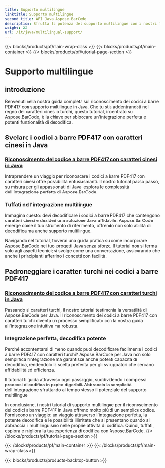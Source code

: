 ```yaml
---
title: Supporto multilingue
linktitle: Supporto multilingue
second_title: API Java Aspose.BarCode
description: Sfrutta la potenza del supporto multilingue con i nostri tutorial sul riconoscimento dei codici a barre PDF417. Immergiti nella codifica Java con Aspose.BarCode per un'integrazione perfetta.
weight: 22
url: /it/java/multilingual-support/
---
```


{{< blocks/products/pf/main-wrap-class >}}
{{< blocks/products/pf/main-container >}}
{{< blocks/products/pf/tutorial-page-section >}}

# Supporto multilingue


## introduzione
Benvenuti nella nostra guida completa sul riconoscimento dei codici a barre PDF417 con supporto multilingue in Java. Che tu stia addentrandoti nel regno dei caratteri cinesi o turchi, questo tutorial, incentrato su Aspose.BarCode, è la chiave per sbloccare un'integrazione perfetta e potenti funzionalità di decodifica.

## Svelare i codici a barre PDF417 con caratteri cinesi in Java
### [Riconoscimento del codice a barre PDF417 con caratteri cinesi in Java](./recognizing-pdf417-chinese-characters/)

Intraprendere un viaggio per riconoscere i codici a barre PDF417 con caratteri cinesi offre possibilità entusiasmanti. Il nostro tutorial passo passo, su misura per gli appassionati di Java, esplora le complessità dell'integrazione perfetta di Aspose.BarCode.

### Tuffati nell'integrazione multilingue
Immagina questo: devi decodificare i codici a barre PDF417 che contengono caratteri cinesi e desideri una soluzione Java affidabile. Aspose.BarCode emerge come il tuo strumento di riferimento, offrendo non solo abilità di decodifica ma anche supporto multilingue.

Navigando nel tutorial, troverai una guida pratica su come incorporare Aspose.BarCode nei tuoi progetti Java senza sforzo. Il tutorial non si ferma solo agli aspetti tecnici; si svolge come una conversazione, assicurando che anche i principianti afferrino i concetti con facilità.

## Padroneggiare i caratteri turchi nei codici a barre PDF417
### [Riconoscimento del codice a barre PDF417 con caratteri turchi in Java](./recognizing-pdf417-turkish-characters/)

Passando ai caratteri turchi, il nostro tutorial testimonia la versatilità di Aspose.BarCode per Java. Il riconoscimento dei codici a barre PDF417 con caratteri turchi diventa un processo semplificato con la nostra guida all'integrazione intuitiva ma robusta.

### Integrazione perfetta, decodifica potente
Perché accontentarsi di meno quando puoi decodificare facilmente i codici a barre PDF417 con caratteri turchi? Aspose.BarCode per Java non solo semplifica l'integrazione ma garantisce anche potenti capacità di decodifica, rendendolo la scelta preferita per gli sviluppatori che cercano affidabilità ed efficienza.

Il tutorial ti guida attraverso ogni passaggio, suddividendo i complessi processi di codifica in pepite digeribili. Abbraccia la semplicità dell'integrazione sfruttando al tempo stesso il potenziale del supporto multilingue.

In conclusione, i nostri tutorial di supporto multilingue per il riconoscimento dei codici a barre PDF417 in Java offrono molto più di un semplice codice. Forniscono un viaggio: un viaggio attraverso l'integrazione perfetta, la potente decodifica e le possibilità illimitate che si presentano quando si abbraccia il multilinguismo nelle proprie attività di codifica. Quindi, tuffati, esplora e migliora la tua esperienza di codifica con Aspose.BarCode.
{{< /blocks/products/pf/tutorial-page-section >}}

{{< /blocks/products/pf/main-container >}}
{{< /blocks/products/pf/main-wrap-class >}}

{{< blocks/products/products-backtop-button >}}

